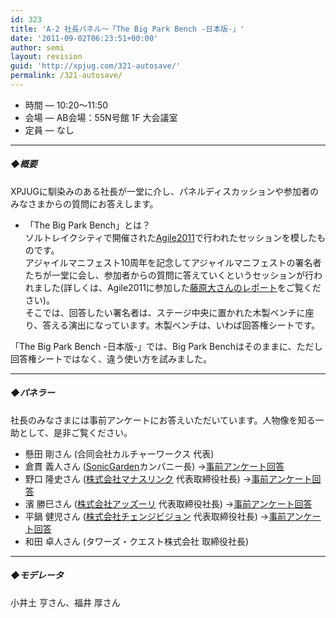 ```yaml
---
id: 323
title: 'A-2 社長パネル～「The Big Park Bench -日本版-」'
date: '2011-09-02T06:23:51+00:00'
author: semi
layout: revision
guid: 'http://xpjug.com/321-autosave/'
permalink: /321-autosave/
---
```


- 時間 — 10:20～11:50
- 会場 — AB会場：55N号館 1F 大会議室
- 定員 — なし

---

##### ◆概要

XPJUGに馴染みのある社長が一堂に介し、パネルディスカッションや参加者のみなさまからの質問にお答えします。

- 「The Big Park Bench」とは？  
    ソルトレイクシティで開催された[Agile2011](http://agile2011.agilealliance.org/)で行われたセッションを模したものです。  
    アジャイルマニフェスト10周年を記念してアジャイルマニフェストの署名者たちが一堂に会し、参加者からの質問に答えていくというセッションが行われました(詳しくは、Agile2011に参加した[藤原大さんのレポート](http://enterprisezine.jp/article/detail/3384)をご覧ください)。  
    そこでは、回答したい署名者は、ステージ中央に置かれた木製ベンチに座り、答える演出になっています。木製ベンチは、いわば回答権シートです。

「The Big Park Bench -日本版-」では、Big Park Benchはそのままに、ただし回答権シートではなく、違う使い方を試みました。

---

##### ◆パネラー

社長のみなさまには事前アンケートにお答えいただいています。人物像を知る一助として、是非ご覧ください。

- 懸田 剛さん (合同会社カルチャーワークス 代表)
- 倉貫 義人さん ([SonicGarden](http://www.sonicgarden.jp/)カンパニー長) →[事前アンケート回答](http://xpjug.com/xpx-contents-a2-kuranuk/ "社長パネル事前アンケート～倉貫 義人さん")
- 野口 隆史さん ([株式会社マナスリンク](http://www.manaslink.com/) 代表取締役社長) →[事前アンケート回答](http://xpjug.com/xpx-contents-a2-noguchi/ "社長パネル事前アンケート～野口 隆史さん")
- 濱 勝巳さん ([株式会社アッズーリ](http://www.azzurri.jp/) 代表取締役社長) →[事前アンケート回答](http://xpjug.com/xpx-contents-a2-hama/ "社長パネル事前アンケート～濱 勝巳さん")
- 平鍋 健児さん ([株式会社チェンジビジョン](http://www.change-vision.com/) 代表取締役社長) →[事前アンケート回答](http://xpjug.com/xpx-contents-a2-hiranab/ "社長パネル事前アンケート～平鍋 健児さん")
- 和田 卓人さん (タワーズ・クエスト株式会社 取締役社長)

---

##### ◆モデレータ

小井土 亨さん、福井 厚さん